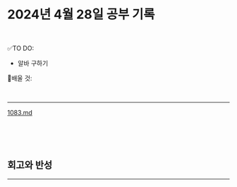 # 2024년 4월 28일 공부 기록 

<br>

✅TO DO: 

- 알바 구하기


💭배울 것:


<br>

---


[1083.md](..%2F..%2F..%2FAlgorithm%2FSolvedProblem%2F%EA%B7%B8%EB%A6%AC%EB%94%94%2F1083%2F1083.md)

<br><br><br>





## 회고와 반성

---

